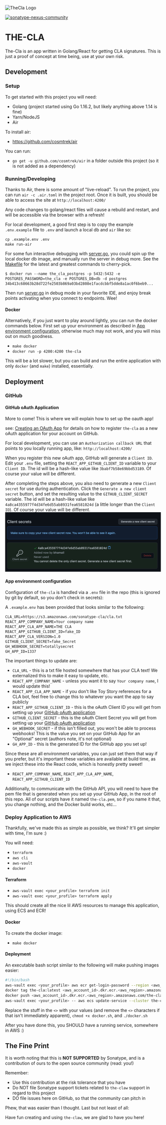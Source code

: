 <img src="https://github.com/sonatype-nexus-community/the-cla/raw/main/src/Header/theeecla.svg" width="100" alt="TheCla Logo"/>

[![sonatype-nexus-community](https://circleci.com/gh/sonatype-nexus-community/the-cla.svg?style=shield)](https://circleci.com/gh/sonatype-nexus-community/the-cla)
# THE-CLA

The-Cla is an app written in Golang/React for getting CLA signatures. This is just a proof of concept at time being, use at your own risk.

## Development

### Setup

To get started with this project you will need:

- Golang (project started using Go 1.16.2, but likely anything above 1.14 is fine)
- Yarn/NodeJS
- Air

To install air:

- https://github.com/cosmtrek/air

You can run:

- `go get -u github.com/cosmtrek/air` in a folder outside this project (so it is not added as a dependency)

### Running/Developing

Thanks to Air, there is some amount of "live-reload". To run the project, you can run `air -c .air.toml` in the project root. Once it is built, you should be able to access the site at `http://localhost:4200/`

Any code changes to golang/react files will cause a rebuild and restart, and will be accessible via the browser with a refresh!

For local development, a good first step is to copy the example `.env.example` file to `.env` and launch a local db
and `air` like so:
```shell
cp .example.env .env
make run-air
```

For some fun interactive debugging with [server.go](./server.go), you could spin up the local docker db image, and manually run
the server in debug more. See the [Makefile](./Makefile) for the latest and greatest commands to cherry-pick.
```shell
$ docker run --name the_cla_postgres -p 5432:5432 -e POSTGRES_PASSWORD=the_cla -e POSTGRES_DB=db -d postgres
34b413c68663b28d722fe2503b869a03bd2808e1facdcbbf5dde8a1ac0f6beb9...
```
Then run [server.go](./server.go) in debug mode in your favorite IDE, and enjoy break points activating when you connect to
endpoints. Wee!

#### Docker

Alternatively, if you just want to play around lightly, you can run the docker commands below. First set up
your environment as described in [App environment configuration](#app-environment-configuration), otherwise much may not
work, and you will miss out on much goodness.

- `make docker`
- `docker run -p 4200:4200 the-cla`

This will be a lot slower, but you can build and run the entire application with only `docker` (and `make`) installed, essentially.

## Deployment

### GitHub

#### GitHub oAuth Application

More to come! This is where we will explain how to set up the oauth app!

see: [Creating an OAuth App](https://docs.github.com/en/developers/apps/creating-an-oauth-app) for details on how to
register `the-cla` as a new oAuth application for your account on GitHub.

For local development, you can use an `Authorization callback URL` that points to you locally running app, 
like: `http://localhost:4200/`

When you register this new oAuth app, GitHub will generate a `Client ID`.
Edit your `.env` file, setting the `REACT_APP_GITHUB_CLIENT_ID` variable to your `Client ID`. The id will be a hash-like
value like `3babf7b58e69bbd53189`. Of course your value will be different.

After completing the steps above, you also need to generate a new `Client secret` for use during authentication.
Click the `Generate a new client secret` button, and set the resulting value to the `GITHUB_CLIENT_SECRET` variable. The
id will be a hash-like value like `4a8ca4355977f4d34fe6d55ab8931fea6581024d` (a little longer than the `Client ID`).
Of course your value will be different. 
![Generate Client Secret](docs/images/generateClientSecret.png)

#### App environment configuration

Configuration of `the-cla` is handled via a `.env` file in the repo (this is ignored by git by default, so you don't check in secrets):

A `.example.env` has been provided that looks similar to the following:

```
CLA_URL=https://s3.amazonaws.com/sonatype-cla/cla.txt
REACT_APP_COMPANY_NAME=Your company name
REACT_APP_CLA_APP_NAME=THE CLA
REACT_APP_GITHUB_CLIENT_ID=fake_ID
REACT_APP_CLA_VERSION=1.0
GITHUB_CLIENT_SECRET=fake_Secret
GH_WEBHOOK_SECRET=totallysecret
GH_APP_ID=1337
```

The important things to update are:

- `CLA_URL` - this is a txt file hosted somewhere that has your CLA text! We externalized this to make it easy to update, etc.
- `REACT_APP_COMPANY_NAME` - unless you want it to say `Your company name`, I would update this!
- `REACT_APP_CLA_APP_NAME` - if you don't like Toy Story references for a CLA bot, feel free to change this to whatever you want the app to say publicly
- `REACT_APP_GITHUB_CLIENT_ID` - this is the oAuth Client ID you will get from setting up your [GitHub oAuth application](#github-oauth-application)
- `GITHUB_CLIENT_SECRET` - this is the oAuth Client Secret you will get from setting up your [GitHub oAuth application](#github-oauth-application)
- `GH_WEBHOOK_SECRET` - if this isn't filled out, you won't be able to process webhooks! This is the value you set on your GitHub App for an "Optional" secret (authors note, it's not optional)
- `GH_APP_ID` - this is the generated ID for the GitHub app you set up!

Since these are all environment variables, you can just set them that way if you prefer, but it's important these variables are available at build time, as we inject these into the React code, which is honestly pretty sweet!

- `REACT_APP_COMPANY_NAME`, `REACT_APP_CLA_APP_NAME`, `REACT_APP_GITHUB_CLIENT_ID`

Additionally, to communicate with the GitHub API, you will need to have the pem file that is generated when you set up your GitHub App, in the root of this repo. All of our scripts have it named `the-cla.pem`, so if you name it that, you change nothing, and the Docker build works, etc...

### Deploy Application to AWS

Thankfully, we've made this as simple as possible, we think? It'll get simpler with time, I'm sure :)

You will need:

- `terraform`
- `aws cli`
- `aws-vault`
- `docker`

#### Terraform

- `aws-vault exec <your_profile> terraform init`
- `aws-vault exec <your_profile> terraform apply`

This should create all the nice lil AWS resources to manage this application, using ECS and ECR!

#### Docker

To create the docker image:

- `make docker`

#### Deployment

An executable bash script similar to the following will make pushing images easier:

```bash
#!/bin/bash
aws-vault exec <your_profile> aws ecr get-login-password --region <aws_region> | docker login --username AWS --password-stdin <aws_account_id>.dkr.ecr.<aws_region>.amazonaws.com
docker tag the-cla:latest <aws_account_id>.dkr.ecr.<aws_region>.amazonaws.com/the-cla-app:latest
docker push <aws_account_id>.dkr.ecr.<aws_region>.amazonaws.com/the-cla-app:latest
aws-vault exec <your_profile> -- aws ecs update-service --cluster the-cla-cluster --service the-cla-service --force-new-deployment
```

Replace the stuff in the `<>` with your values (and remove the `<>` characters if that isn't immediately apparent), `chmod +x docker.sh`, and `./docker.sh`

After you have done this, you SHOULD have a running service, somewhere in AWS :)

## The Fine Print

It is worth noting that this is **NOT SUPPORTED** by Sonatype, and is a contribution of ours
to the open source community (read: you!)

Remember:

* Use this contribution at the risk tolerance that you have
* Do NOT file Sonatype support tickets related to `the-claw` support in regard to this project
* DO file issues here on GitHub, so that the community can pitch in

Phew, that was easier than I thought. Last but not least of all:

Have fun creating and using `the-claw`, we are glad to have you here!

